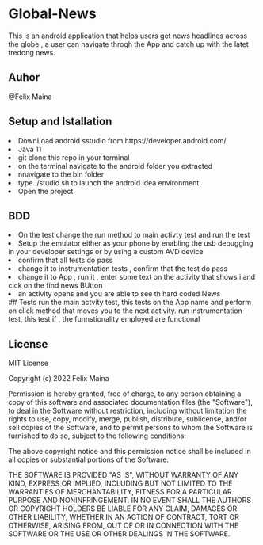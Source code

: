 # Global-News
This is an android application that helps users  get  news headlines across the globe , a user can navigate throgh the App and catch up with the latet  tredong news.

## Auhor
 @Felix Maina

## Setup and Istallation
<li>DownLoad android sstudio from https://developer.android.com/</li>
<li>Java 11</li>
<li>git clone this repo  in  your terminal</li>
<li>on the terminal navigate to the android folder you extracted </li>
<li>nnavigate to the bin  folder </li>
<li>type ./studio.sh to launch the android idea environment </li>
<li>Open the project</li>

## BDD
<li>On the test change the run method  to main activty test and run the test</li>
<li>Setup the emulator either as your phone by enabling the usb debugging in your developer settings or by using a custom  AVD device</li>
<li>confirm that all tests do pass</li>
<li>change it to instrumentation tests , confirm that the test do pass</li>
<li>change it to App , run  it , enter some text on the activity that shows i  and clck on the find news BUtton</li>
<li> an activity opens and you are able to see  th hard coded News </li>
## Tests
run the main actvity test, this tests on the App name and perform on click method that moves you to the next activity.
run instrumentation test, this test if , the funnstionality employed are functional

## License
MIT License

Copyright (c) 2022 Felix Maina

Permission is hereby granted, free of charge, to any person obtaining a copy of this software and associated documentation files (the "Software"), to deal in the Software without restriction, including without limitation the rights to use, copy, modify, merge, publish, distribute, sublicense, and/or sell copies of the Software, and to permit persons to whom the Software is furnished to do so, subject to the following conditions:

The above copyright notice and this permission notice shall be included in all copies or substantial portions of the Software.

THE SOFTWARE IS PROVIDED "AS IS", WITHOUT WARRANTY OF ANY KIND, EXPRESS OR IMPLIED, INCLUDING BUT NOT LIMITED TO THE WARRANTIES OF MERCHANTABILITY, FITNESS FOR A PARTICULAR PURPOSE AND NONINFRINGEMENT. IN NO EVENT SHALL THE AUTHORS OR COPYRIGHT HOLDERS BE LIABLE FOR ANY CLAIM, DAMAGES OR OTHER LIABILITY, WHETHER IN AN ACTION OF CONTRACT, TORT OR OTHERWISE, ARISING FROM, OUT OF OR IN CONNECTION WITH THE SOFTWARE OR THE USE OR OTHER DEALINGS IN THE SOFTWARE.
